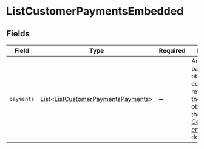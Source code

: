 # ListCustomerPaymentsEmbedded


## Fields

| Field                                                                                                                                        | Type                                                                                                                                         | Required                                                                                                                                     | Description                                                                                                                                  |
| -------------------------------------------------------------------------------------------------------------------------------------------- | -------------------------------------------------------------------------------------------------------------------------------------------- | -------------------------------------------------------------------------------------------------------------------------------------------- | -------------------------------------------------------------------------------------------------------------------------------------------- |
| `payments`                                                                                                                                   | List\<[ListCustomerPaymentsPayments](../../models/operations/ListCustomerPaymentsPayments.md)>                                               | :heavy_minus_sign:                                                                                                                           | An array of payment objects. For a complete reference of the payment object, refer to the<br/>[Get payment endpoint](get-payment) documentation. |